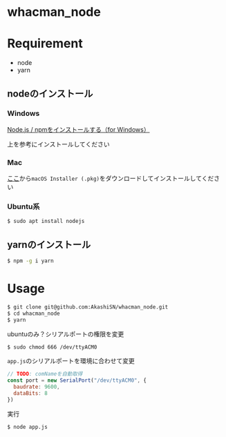 # whacman_node

# Requirement

- node
- yarn

## nodeのインストール

### Windows

[Node.js / npmをインストールする（for Windows）](https://qiita.com/taiponrock/items/9001ae194571feb63a5e)

上を参考にインストールしてください

### Mac

[ここ](https://nodejs.org/ja/download/)から`macOS Installer (.pkg)`をダウンロードしてインストールしてください

### Ubuntu系

```bash
$ sudo apt install nodejs
```

## yarnのインストール

```bash
$ npm -g i yarn
```

# Usage

```bash
$ git clone git@github.com:AkashiSN/whacman_node.git
$ cd whacman_node
$ yarn
```

ubuntuのみ？シリアルポートの権限を変更

```bash
$ sudo chmod 666 /dev/ttyACM0
```

`app.js`のシリアルポートを環境に合わせて変更

```js
// TODO: comNameを自動取得
const port = new SerialPort("/dev/ttyACM0", {
  baudrate: 9600,
  dataBits: 8
})
```

実行

```bash
$ node app.js
```